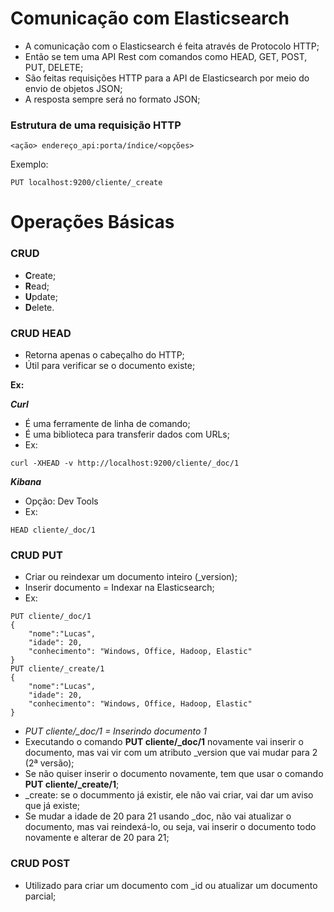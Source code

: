 # Comunicação com Elasticsearch
- A comunicação com o Elasticsearch é feita através de Protocolo HTTP;
- Então se tem uma API Rest com comandos como HEAD, GET, POST, PUT, DELETE;
- São feitas requisições HTTP para a API de Elasticsearch por meio do envio de objetos JSON;
- A resposta sempre será no formato JSON;

### Estrutura de uma requisição HTTP
```
<ação> endereço_api:porta/índice/<opções>
```
Exemplo:
```
PUT localhost:9200/cliente/_create
```

# Operações Básicas

### CRUD

- **C**reate;  
- **R**ead;  
- **U**pdate;  
- **D**elete.  

### CRUD HEAD
- Retorna apenas o cabeçalho do HTTP;
- Útil para verificar se o documento existe;  

**Ex:**  

***Curl***  
- É uma ferramente de linha de comando;
- É uma biblioteca para transferir dados com URLs;
- Ex:
```
curl -XHEAD -v http://localhost:9200/cliente/_doc/1
```

***Kibana***  
- Opção: Dev Tools
- Ex:
```
HEAD cliente/_doc/1
```

### CRUD PUT
- Criar ou reindexar um documento inteiro (_version);
- Inserir documento = Indexar na Elasticsearch;
- Ex:
```
PUT cliente/_doc/1
{
    "nome":"Lucas",
    "idade": 20,
    "conhecimento": "Windows, Office, Hadoop, Elastic"
}
PUT cliente/_create/1
{
    "nome":"Lucas",
    "idade": 20,
    "conhecimento": "Windows, Office, Hadoop, Elastic"
}
```
- *PUT cliente/_doc/1 = Inserindo documento 1*
- Executando o comando **PUT cliente/_doc/1** novamente vai inserir o documento, mas vai vir com um atributo _version que vai mudar para 2 (2ª versão);
- Se não quiser inserir o documento novamente, tem que usar o comando **PUT cliente/_create/1**;
- _create: se o docummento já existir, ele não vai criar, vai dar um aviso que já existe;
- Se mudar a idade de 20 para 21 usando _doc, não vai atualizar o documento, mas vai reindexá-lo, ou seja, vai inserir o documento todo novamente e alterar de 20 para 21;

### CRUD POST
- Utilizado para criar um documento com _id ou atualizar um documento parcial;
